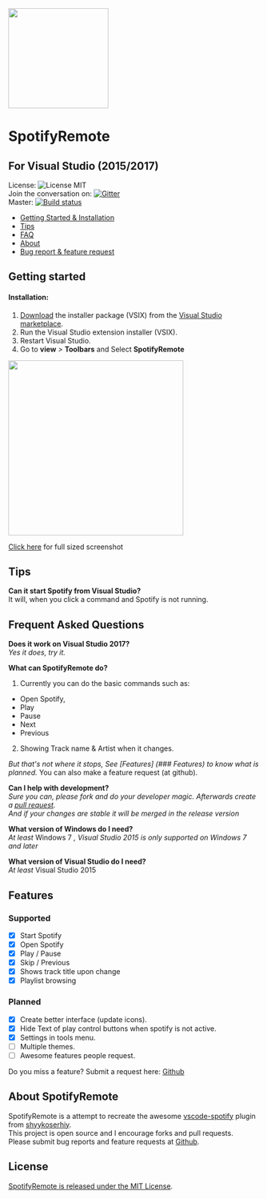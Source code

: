 <img src="https://github.com/arjankuijpers/SpotifyRemote/blob/master/VSIXSpotifyRemote/Resources/SpotifyRemoteLogo.png?raw=true" width="200">

# SpotifyRemote
## For Visual Studio (2015/2017)

License:
![License MIT](https://img.shields.io/badge/license-MIT-blue.svg)  
Join the conversation on:
[![Gitter](https://img.shields.io/gitter/room/nwjs/nw.js.svg)](https://gitter.im/SpotifyRemoteForVisualStudio/Lobby#)  
Master: [![Build status](https://ci.appveyor.com/api/projects/status/nkoom7kwayhiolbx/branch/master?svg=true)](https://ci.appveyor.com/project/arjankuijpers/spotifyremote/branch/master)



* [Getting Started & Installation](#getting-started)
* [Tips](#tips)
* [FAQ](#frequent-asked-questions)
* [About](#about-spotifyremote)
* [Bug report & feature request](https://github.com/arjankuijpers/SpotifyRemote/issues)

## Getting started

#### Installation:
1. [Download](https://marketplace.visualstudio.com/items?itemName=ArjanKuijpers.SpotifyRemote) the installer package (VSIX) from the [Visual Studio marketplace](https://marketplace.visualstudio.com/items?itemName=ArjanKuijpers.SpotifyRemote#review-details).
2. Run the Visual Studio extension installer (VSIX).
3. Restart Visual Studio.
4. Go to **view** *>* **Toolbars** and Select **SpotifyRemote**  
<img src="https://raw.githubusercontent.com/arjankuijpers/SpotifyRemote/master/VSIXSpotifyRemote/docs/enable_tb_from_view.png" width="350">  

[Click here](https://github.com/arjankuijpers/SpotifyRemote/blob/master/VSIXSpotifyRemote/docs/enable_tb_from_view.png) for full sized screenshot

## Tips

**Can it start Spotify from Visual Studio?**  
It will, when you click a command and Spotify is not running.

## Frequent Asked Questions
**Does it work on Visual Studio 2017?**  
*Yes it does, try it.*  

**What can SpotifyRemote do?**  
1. Currently you can do the basic commands such as:
 * Open Spotify,
 * Play
 * Pause
 * Next
 * Previous  

2. Showing Track name & Artist when it changes.  

*But that's not where it stops, See [Features] (### Features) to know what is planned.*
You can also make a feature request (at github).

**Can I help with development?**  
*Sure you can, please fork and do your developer magic. Afterwards create a [pull request](https://github.com/arjankuijpers/SpotifyRemote/pulls).  
And if your changes are stable it will be merged in the release version*

**What version of Windows do I need?**  
*At least* Windows 7 *, Visual Studio 2015 is only supported on Windows 7 and later*

**What version of Visual Studio do I need?**  
*At least* Visual Studio 2015

## Features
### Supported
- [x] Start Spotify
- [x] Open Spotify
- [x] Play / Pause
- [x] Skip / Previous
- [x] Shows track title upon change
- [x] Playlist browsing

### Planned
- [x] Create better interface (update icons).
- [x] Hide Text of play control buttons when spotify is not active.
- [x] Settings in tools menu.
- [ ] Multiple themes.
- [ ] Awesome features people request.

Do you miss a feature? Submit a request here: [Github](https://github.com/arjankuijpers/SpotifyRemote/issues)

## About SpotifyRemote

SpotifyRemote is a attempt to recreate the awesome [vscode-spotify](https://marketplace.visualstudio.com/items?itemName=shyykoserhiy.vscode-spotify) plugin from [shyykoserhiy](https://github.com/ShyykoSerhiy/vscode-spotify).  
This project is open source and I encourage forks and pull requests.  
Please submit bug reports and feature requests at [Github](https://github.com/arjankuijpers/SpotifyRemote/issues).

## License

[SpotifyRemote is released under the MIT License](https://raw.githubusercontent.com/arjankuijpers/SpotifyRemote/master/LICENSE).

